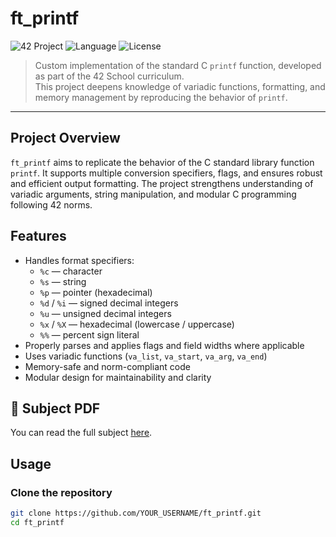 # ft_printf

![42 Project](https://img.shields.io/badge/42%20School-Project-blue)
![Language](https://img.shields.io/badge/language-C-informational)
![License](https://img.shields.io/badge/status-Completed-success)

> Custom implementation of the standard C `printf` function, developed as part of the 42 School curriculum.  
> This project deepens knowledge of variadic functions, formatting, and memory management by reproducing the behavior of `printf`.
---

## Project Overview

`ft_printf` aims to replicate the behavior of the C standard library function `printf`. It supports multiple conversion specifiers, flags, and ensures robust and efficient output formatting. The project strengthens understanding of variadic arguments, string manipulation, and modular C programming following 42 norms.

## Features

- Handles format specifiers:
  - `%c` — character
  - `%s` — string
  - `%p` — pointer (hexadecimal)
  - `%d` / `%i` — signed decimal integers
  - `%u` — unsigned decimal integers
  - `%x` / `%X` — hexadecimal (lowercase / uppercase)
  - `%%` — percent sign literal
- Properly parses and applies flags and field widths where applicable
- Uses variadic functions (`va_list`, `va_start`, `va_arg`, `va_end`)
- Memory-safe and norm-compliant code
- Modular design for maintainability and clarity

## 📄 Subject PDF

You can read the full subject [here](subject.pdf).

## Usage

### Clone the repository

```bash
git clone https://github.com/YOUR_USERNAME/ft_printf.git
cd ft_printf

